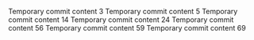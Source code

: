 Temporary commit content 3
Temporary commit content 5
Temporary commit content 14
Temporary commit content 24
Temporary commit content 56
Temporary commit content 59
Temporary commit content 69
